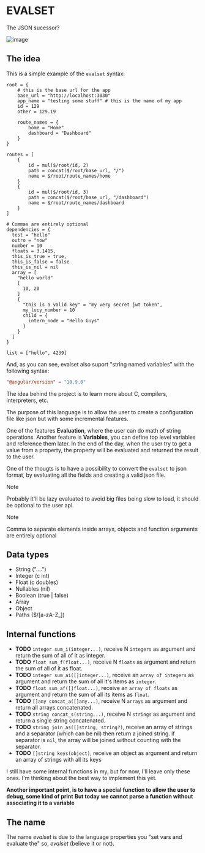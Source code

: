 # EVALSET

The JSON sucessor?

![image](https://github.com/user-attachments/assets/4f1b5fbf-4fc1-4844-b208-fccbe2edd55a)

## The idea

This is a simple example of the `evalset` syntax: 

```console
root = {
    # this is the base url for the app
    base_url = "http://localhost:3030"
    app_name = "testing some stuff" # this is the name of my app
    id = 129
    other = 129.19

    route_names = {
        home = "Home"
        dashboard = "Dashboard"
    }
}

routes = [
    {
        id = mul($/root/id, 2)
        path = concat($/root/base_url, "/")
        name = $/root/route_names/home
    }
    {
        id = mul($/root/id, 3)
        path = concat($/root/base_url, "/dashboard")
        name = $/root/route_names/dashboard
    }
]

# Commas are entirely optional
dependencies = {
  test = "hello"
  outro = "now"
  number = 10
  floats = 3.1415,
  this_is_true = true,
  this_is_false = false
  this_is_nil = nil
  array = [
    "hello world"
    [
      10, 20
    ]
    {
      "this is a valid key" = "my very secret jwt token",
      my_lucy_number = 10
      child = {
        intern_node = "Hello Guys"
      }
    }
  ]
}

list = ["hello", 4239]
```

And, as you can see, evalset also suport "string named variables" with the following syntax:

```toml
"@angular/version" = "18.9.0"
```

The idea behind the project is to learn more about C, compilers, interpreters, etc.

The purpose of this language is to allow the user to create a configuration file like json but with some incremental features.

One of the features **Evaluation**, where the user can do math of string operations.
Another feature is **Variables**, you can define top level variables and reference them later.
In the end of the day, when the user try to get a value from a property, the property will be evaluated and returned the result to the user.

One of the thougts is to have a possibility to convert the `evalset` to json format, by evaluating all the fields and creating a valid json file. 

> [!NOTE]
> Probably it'll be lazy evaluated to avoid big files being slow to load, it should be optional to the user api.

> [!NOTE]
> Comma to separate elements inside arrays, objects and function arguments are entirely optional

## Data types

- String ("....")
- Integer (c int)
- Float (c doubles)
- Nullables (nil)
- Boolean (true | false)
- Array
- Object
- Paths ($/[a-zA-Z_])

## Internal functions

- **TODO** `integer sum_i(integer...)`, receive N `integers` as argument and return the sum of all of it as integer.
- **TODO** `float sum_f(float...)`, receive N `floats` as argument and return the sum of all of it as float.
- **TODO** `integer sum_ai([]integer...)`, receive an `array of integers` as argument and return the sum of all it's items as `integer`.
- **TODO** `float sum_af([]float...)`, receive an `array of floats` as argument and return the sum of all its items as `float`.
- **TODO** `[]any concat_a([]any...)`, receive N `arrays` as argument and return all arrays concatenated.
- **TODO** `string concat_s(string...)`, receive N `strings` as argument and return a single string concatenated.
- **TODO** `string join_as([]string, string?)`, receive an array of strings and a separator (which can be nil) then return a joined string. if separator is `nil`, the array will be joined without counting with the separator.
- **TODO** `[]string keys(object)`, receive an object as argument and return an array of strings with all its keys

I still have some internal functions in my, but for now, I'll leave only these ones.
I'm thinking about the best way to implement this yet.

**Another important point, is to have a special function to allow the user to debug, some kind of print**
**But today we cannot parse a function without associating it to a variable**

## The name

The name _evalset_ is due to the language properties you "set vars and evaluate the" so, _evalset_ (believe it or not).
